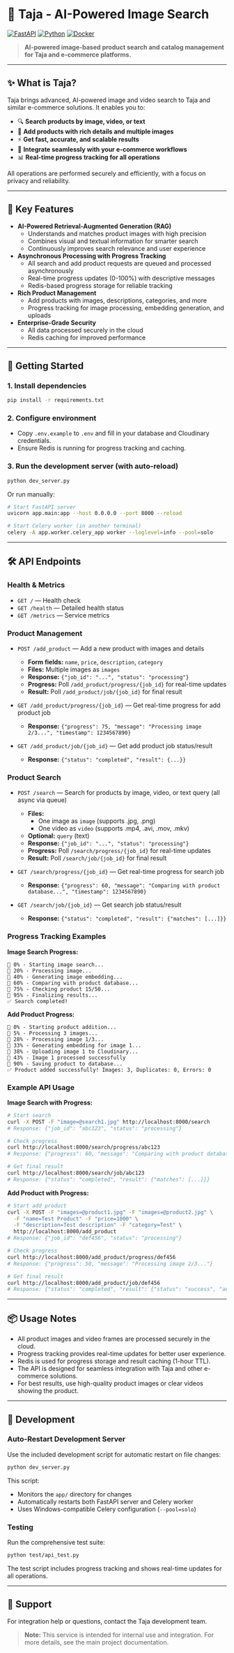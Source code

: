 # 🚀 Taja - AI-Powered Image Search

[![FastAPI](https://img.shields.io/badge/FastAPI-0.95.2-green?style=for-the-badge&logo=fastapi)](https://fastapi.tiangolo.com/)
[![Python](https://img.shields.io/badge/Python-3.10+-blue?style=for-the-badge&logo=python)](https://www.python.org/)
[![Docker](https://img.shields.io/badge/Docker-Ready-blue?style=for-the-badge&logo=docker)](https://www.docker.com/)

> **AI-powered image-based product search and catalog management for Taja and e-commerce platforms.**

---

## ✨ What is Taja?

Taja brings advanced, AI-powered image and video search to Taja and similar e-commerce solutions. It enables you to:

- 🔍 **Search products by image, video, or text**
- 🛒 **Add products with rich details and multiple images**
- ⚡ **Get fast, accurate, and scalable results**
- 🤖 **Integrate seamlessly with your e-commerce workflows**
- 📊 **Real-time progress tracking for all operations**

All operations are performed securely and efficiently, with a focus on privacy and reliability.

---

## 🎯 Key Features

- **AI-Powered Retrieval-Augmented Generation (RAG)**
  - Understands and matches product images with high precision
  - Combines visual and textual information for smarter search
  - Continuously improves search relevance and user experience
- **Asynchronous Processing with Progress Tracking**
  - All search and add product requests are queued and processed asynchronously
  - Real-time progress updates (0-100%) with descriptive messages
  - Redis-based progress storage for reliable tracking
- **Rich Product Management**
  - Add products with images, descriptions, categories, and more
  - Progress tracking for image processing, embedding generation, and uploads
- **Enterprise-Grade Security**
  - All data processed securely in the cloud
  - Redis caching for improved performance

---

## 🚀 Getting Started

### 1. Install dependencies
```bash
pip install -r requirements.txt
```

### 2. Configure environment
- Copy `.env.example` to `.env` and fill in your database and Cloudinary credentials.
- Ensure Redis is running for progress tracking and caching.

### 3. Run the development server (with auto-reload)
```bash
python dev_server.py
```

Or run manually:
```bash
# Start FastAPI server
uvicorn app.main:app --host 0.0.0.0 --port 8000 --reload

# Start Celery worker (in another terminal)
celery -A app.worker.celery_app worker --loglevel=info --pool=solo
```

---

## 🛠️ API Endpoints

### Health & Metrics
- `GET /` — Health check
- `GET /health` — Detailed health status
- `GET /metrics` — Service metrics

### Product Management
- `POST /add_product` — Add a new product with images and details
  - **Form fields:** `name`, `price`, `description`, `category`
  - **Files:** Multiple images as `images`
  - **Response:** `{"job_id": "...", "status": "processing"}`
  - **Progress:** Poll `/add_product/progress/{job_id}` for real-time updates
  - **Result:** Poll `/add_product/job/{job_id}` for final result

- `GET /add_product/progress/{job_id}` — Get real-time progress for add product job
  - **Response:** `{"progress": 75, "message": "Processing image 2/3...", "timestamp": 1234567890}`

- `GET /add_product/job/{job_id}` — Get add product job status/result
  - **Response:** `{"status": "completed", "result": {...}}`

### Product Search
- `POST /search` — Search for products by image, video, or text query (all async via queue)
  - **Files:**
    - One image as `image` (supports .jpg, .png)
    - One video as `video` (supports .mp4, .avi, .mov, .mkv)
  - **Optional:** `query` (text)
  - **Response:** `{"job_id": "...", "status": "processing"}`
  - **Progress:** Poll `/search/progress/{job_id}` for real-time updates
  - **Result:** Poll `/search/job/{job_id}` for final result

- `GET /search/progress/{job_id}` — Get real-time progress for search job
  - **Response:** `{"progress": 60, "message": "Comparing with product database...", "timestamp": 1234567890}`

- `GET /search/job/{job_id}` — Get search job status/result
  - **Response:** `{"status": "completed", "result": {"matches": [...]}}`

### Progress Tracking Examples

**Image Search Progress:**
```
🔄 0% - Starting image search...
🔄 20% - Processing image...
🔄 40% - Generating image embedding...
🔄 60% - Comparing with product database...
🔄 75% - Checking product 15/50...
🔄 95% - Finalizing results...
✅ Search completed!
```

**Add Product Progress:**
```
🔄 0% - Starting product addition...
🔄 5% - Processing 3 images...
🔄 28% - Processing image 1/3...
🔄 33% - Generating embedding for image 1...
🔄 38% - Uploading image 1 to Cloudinary...
🔄 43% - Image 1 processed successfully
🔄 90% - Saving product to database...
✅ Product added successfully! Images: 3, Duplicates: 0, Errors: 0
```

### Example API Usage

**Image Search with Progress:**
```bash
# Start search
curl -X POST -F "image=@search1.jpg" http://localhost:8000/search
# Response: {"job_id": "abc123", "status": "processing"}

# Check progress
curl http://localhost:8000/search/progress/abc123
# Response: {"progress": 60, "message": "Comparing with product database..."}

# Get final result
curl http://localhost:8000/search/job/abc123
# Response: {"status": "completed", "result": {"matches": [...]}}
```

**Add Product with Progress:**
```bash
# Start add product
curl -X POST -F "images=@product1.jpg" -F "images=@product2.jpg" \
  -F "name=Test Product" -F "price=1000" \
  -F "description=Test description" -F "category=Test" \
  http://localhost:8000/add_product
# Response: {"job_id": "def456", "status": "processing"}

# Check progress
curl http://localhost:8000/add_product/progress/def456
# Response: {"progress": 50, "message": "Processing image 2/3..."}

# Get final result
curl http://localhost:8000/add_product/job/def456
# Response: {"status": "completed", "result": {"status": "success", "added": 1}}
```

---

## 📦 Usage Notes
- All product images and video frames are processed securely in the cloud.
- Progress tracking provides real-time updates for better user experience.
- Redis is used for progress storage and result caching (1-hour TTL).
- The API is designed for seamless integration with Taja and other e-commerce solutions.
- For best results, use high-quality product images or clear videos showing the product.

---

## 🔧 Development

### Auto-Restart Development Server
Use the included development script for automatic restart on file changes:
```bash
python dev_server.py
```

This script:
- Monitors the `app/` directory for changes
- Automatically restarts both FastAPI server and Celery worker
- Uses Windows-compatible Celery configuration (`--pool=solo`)

### Testing
Run the comprehensive test suite:
```bash
python test/api_test.py
```

The test script includes progress tracking and shows real-time updates for all operations.

---

## 🤝 Support
For integration help or questions, contact the Taja development team.

> **Note:** This service is intended for internal use and integration. For more details, see the main project documentation. 